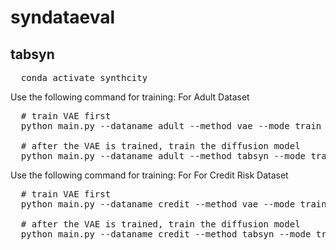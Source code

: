 # syndataeval

## tabsyn
<pre>
  conda activate synthcity
</pre>
Use the following command for training:
For Adult Dataset
<pre>
  # train VAE first
  python main.py --dataname adult --method vae --mode train
  
  # after the VAE is trained, train the diffusion model
  python main.py --dataname adult --method tabsyn --mode train
</pre>
 Use the following command for training: For For Credit Risk Dataset
<pre>
  # train VAE first
  python main.py --dataname credit --method vae --mode train
  
  # after the VAE is trained, train the diffusion model
  python main.py --dataname credit --method tabsyn --mode train
</pre>
